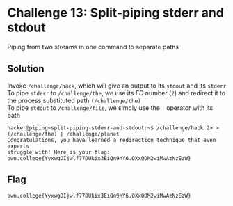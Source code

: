 # Challenge 13: Split-piping stderr and stdout
Piping from two streams in one command to separate paths
## Solution
Invoke `/challenge/hack`, which will give an output to its `stdout` and its `stderr` <br>
To pipe `stderr` to `/challenge/the`, we use its _FD_ number (`2`) and redirect it to the process substituted path `(/challenge/the)`<br>
To pipe `stdout` to `/challenge/file`, we simply use the `|` operator with its path
```
hacker@piping~split-piping-stderr-and-stdout:~$ /challenge/hack 2> >(/challenge/the) | /challenge/planet
Congratulations, you have learned a redirection technique that even experts
struggle with! Here is your flag:
pwn.college{YyxwgDIjwlf77DUkix3EiQn9hY6.QXxQDM2wiMwAzNzEzW}
```
## Flag
`pwn.college{YyxwgDIjwlf77DUkix3EiQn9hY6.QXxQDM2wiMwAzNzEzW}`